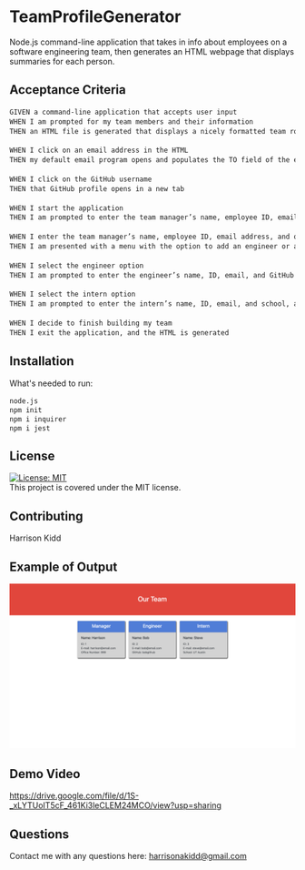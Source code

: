 # TeamProfileGenerator
Node.js command-line application that takes in info about employees on a software engineering team, then generates an HTML webpage that displays summaries for each person.


## Acceptance Criteria

```md
GIVEN a command-line application that accepts user input
WHEN I am prompted for my team members and their information
THEN an HTML file is generated that displays a nicely formatted team roster based on user input

WHEN I click on an email address in the HTML
THEN my default email program opens and populates the TO field of the email with the address

WHEN I click on the GitHub username
THEN that GitHub profile opens in a new tab

WHEN I start the application
THEN I am prompted to enter the team manager’s name, employee ID, email address, and office number

WHEN I enter the team manager’s name, employee ID, email address, and office number
THEN I am presented with a menu with the option to add an engineer or an intern or to finish building my team

WHEN I select the engineer option
THEN I am prompted to enter the engineer’s name, ID, email, and GitHub username, and I am taken back to the menu

WHEN I select the intern option
THEN I am prompted to enter the intern’s name, ID, email, and school, and I am taken back to the menu

WHEN I decide to finish building my team
THEN I exit the application, and the HTML is generated
```

## Installation
What's needed to run:
```
node.js
npm init
npm i inquirer
npm i jest
```

## License
[![License: MIT](https://img.shields.io/badge/License-MIT-yellow.svg)](https://opensource.org/licenses/MIT) <br>
This project is covered under the MIT license.

## Contributing
Harrison Kidd

## Example of Output
![Example Image](./images/TeamGenEx.png)

## Demo Video
https://drive.google.com/file/d/1S-_xLYTUoIT5cF_461Ki3leCLEM24MCO/view?usp=sharing

## Questions
Contact me with any questions here: [harrisonakidd@gmail.com](mailto:harrisonakidd@gmail.com)
